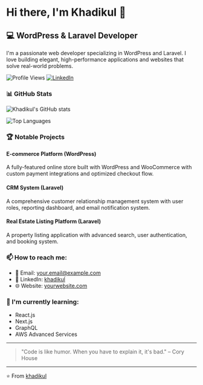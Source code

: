 # Hi there, I'm Khadikul 👋

## 💻 WordPress & Laravel Developer

I'm a passionate web developer specializing in WordPress and Laravel. I love building elegant, high-performance applications and websites that solve real-world problems.

![Profile Views](https://komarev.com/ghpvc/?username=khadikul&style=flat-square)
[![LinkedIn](https://img.shields.io/badge/LinkedIn-Connect-blue)](https://linkedin.com/in/md-khadikul-islam-91b80821b)

### 📊 GitHub Stats

![Khadikul's GitHub stats](https://github-readme-stats.vercel.app/api?username=khadikul&show_icons=true&theme=radical)

![Top Languages](https://github-readme-stats.vercel.app/api/top-langs/?username=khadikul&layout=compact&theme=radical)

### 🏆 Notable Projects

#### E-commerce Platform (WordPress)
A fully-featured online store built with WordPress and WooCommerce with custom payment integrations and optimized checkout flow.

#### CRM System (Laravel)
A comprehensive customer relationship management system with user roles, reporting dashboard, and email notification system.

#### Real Estate Listing Platform (Laravel)
A property listing application with advanced search, user authentication, and booking system.

### 📫 How to reach me:

- 📧 Email: your.email@example.com
- 💼 LinkedIn: [khadikul](https://linkedin.com/in/md-khadikul-islam-91b80821b)
- 🌐 Website: [yourwebsite.com](https://yourwebsite.com)

### 🌱 I'm currently learning:

- React.js
- Next.js
- GraphQL
- AWS Advanced Services

---

> "Code is like humor. When you have to explain it, it's bad." – Cory House

---

⭐️ From [khadikul](https://github.com/khadikul)
